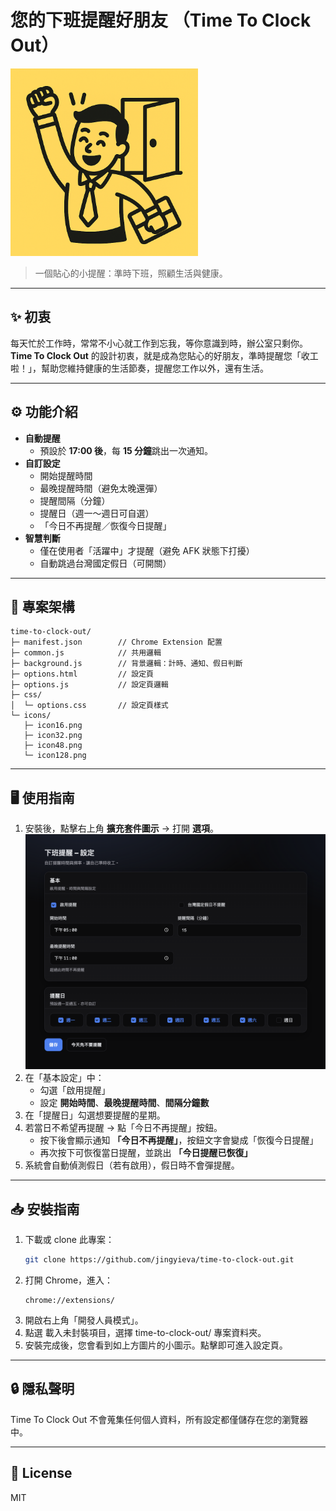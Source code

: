 # 您的下班提醒好朋友 （Time To Clock Out）

<img src="./icons/icon128.png" width="300" height="300">

> 一個貼心的小提醒：準時下班，照顧生活與健康。

---

## ✨ 初衷
每天忙於工作時，常常不小心就工作到忘我，等你意識到時，辦公室只剩你。  
**Time To Clock Out** 的設計初衷，就是成為您貼心的好朋友，準時提醒您「收工啦！」，幫助您維持健康的生活節奏，提醒您工作以外，還有生活。

---

## ⚙️ 功能介紹
- **自動提醒**  
  - 預設於 **17:00 後**，每 **15 分鐘**跳出一次通知。
- **自訂設定**  
  - 開始提醒時間  
  - 最晚提醒時間（避免太晚還彈）  
  - 提醒間隔（分鐘）  
  - 提醒日（週一～週日可自選）  
  - 「今日不再提醒／恢復今日提醒」  
- **智慧判斷**  
  - 僅在使用者「活躍中」才提醒（避免 AFK 狀態下打擾）  
  - 自動跳過台灣國定假日（可開關）  

---

## 📂 專案架構
```arduino
time-to-clock-out/
├─ manifest.json        // Chrome Extension 配置
├─ common.js            // 共用邏輯
├─ background.js        // 背景邏輯：計時、通知、假日判斷
├─ options.html         // 設定頁
├─ options.js           // 設定頁邏輯
├─ css/
│  └─ options.css       // 設定頁樣式
└─ icons/
   ├─ icon16.png
   ├─ icon32.png
   ├─ icon48.png
   └─ icon128.png
```

---

## 🖥️ 使用指南
1. 安裝後，點擊右上角 **擴充套件圖示** → 打開 **選項**。
    ![Options Screenshot Placeholder](./docs/options-page-dark.png)
2. 在「基本設定」中：
   - 勾選「啟用提醒」
   - 設定 **開始時間**、**最晚提醒時間**、**間隔分鐘數**
3. 在「提醒日」勾選想要提醒的星期。
4. 若當日不希望再提醒 → 點「今日不再提醒」按鈕。  
   - 按下後會顯示通知 **「今日不再提醒」**，按鈕文字會變成「恢復今日提醒」  
   - 再次按下可恢復當日提醒，並跳出 **「今日提醒已恢復」**
5. 系統會自動偵測假日（若有啟用），假日時不會彈提醒。

---

## 📥 安裝指南
1. 下載或 clone 此專案：
   ```bash
   git clone https://github.com/jingyieva/time-to-clock-out.git
2. 打開 Chrome，進入：
    ```
    chrome://extensions/
    ```
3. 開啟右上角「開發人員模式」。
4. 點選 載入未封裝項目，選擇 time-to-clock-out/ 專案資料夾。
5. 安裝完成後，您會看到如上方圖片的小圖示。點擊即可進入設定頁。

---

## 🔒 隱私聲明

Time To Clock Out 不會蒐集任何個人資料，所有設定都僅儲存在您的瀏覽器中。

---

## 📌 License

MIT
